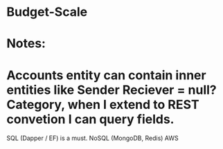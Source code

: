 # Budget-Scale

# Notes:
# Accounts entity can contain inner entities like Sender Reciever = null?  Category, when I extend to REST convetion I can query fields.
SQL (Dapper / EF) is a must. NoSQL (MongoDB, Redis)  AWS 